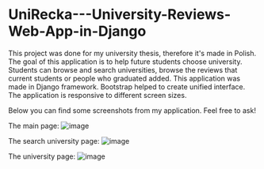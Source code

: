 # UniRecka---University-Reviews-Web-App-in-Django
This project was done for my university thesis, therefore it's made in Polish.
The goal of this application is to help future students choose university. 
Students can browse and search universities, browse the reviews that current students or people who graduated added.
This application was made in Django framework. Bootstrap helped to create unified interface. The application is responsive to different screen sizes.

Below you can find some screenshots from my application. Feel free to ask!

The main page: 
![image](https://github.com/MateuszGrabarczyk/UniRecka---University-Reviews-Web-App-in-Django/assets/72306674/e2c42b7d-2faf-4fb7-ba69-388277a96bf0)

The search university page:
![image](https://github.com/MateuszGrabarczyk/UniRecka---University-Reviews-Web-App-in-Django/assets/72306674/9f4a6ca9-02e1-4231-9e95-b2ce1662b840)

The university page: 
![image](https://github.com/MateuszGrabarczyk/UniRecka---University-Reviews-Web-App-in-Django/assets/72306674/9d686061-9d30-44af-90a1-19a9c3b84150)
